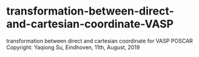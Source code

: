 # transformation-between-direct-and-cartesian-coordinate-VASP
transformation between direct and cartesian coordinate for VASP POSCAR 
Copyright: Yaqiong Su, Eindhoven, 11th, August, 2019
